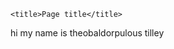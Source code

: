 <!DOCTYPE html>
<html>
<head>

    <title>Page title</title>

</head>
<body>

</body>
</html>

hi my name is theobaldorpulous tilley